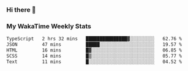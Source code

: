 ### Hi there 👋

<!--
**royschrauwen/royschrauwen** is a ✨ _special_ ✨ repository because its `README.md` (this file) appears on your GitHub profile.

Here are some ideas to get you started:

- 🔭 I’m currently working on ...
- 🌱 I’m currently learning ...
- 👯 I’m looking to collaborate on ...
- 🤔 I’m looking for help with ...
- 💬 Ask me about ...
- 📫 How to reach me: ...
- 😄 Pronouns: ...
- ⚡ Fun fact: ...
-->


### My WakaTime Weekly Stats
<!--START_SECTION:waka-->

```txt
TypeScript   2 hrs 32 mins   ███████████████▓░░░░░░░░░   62.76 %
JSON         47 mins         █████░░░░░░░░░░░░░░░░░░░░   19.57 %
HTML         16 mins         █▓░░░░░░░░░░░░░░░░░░░░░░░   06.85 %
SCSS         14 mins         █▒░░░░░░░░░░░░░░░░░░░░░░░   05.77 %
Text         11 mins         █░░░░░░░░░░░░░░░░░░░░░░░░   04.52 %
```

<!--END_SECTION:waka-->
